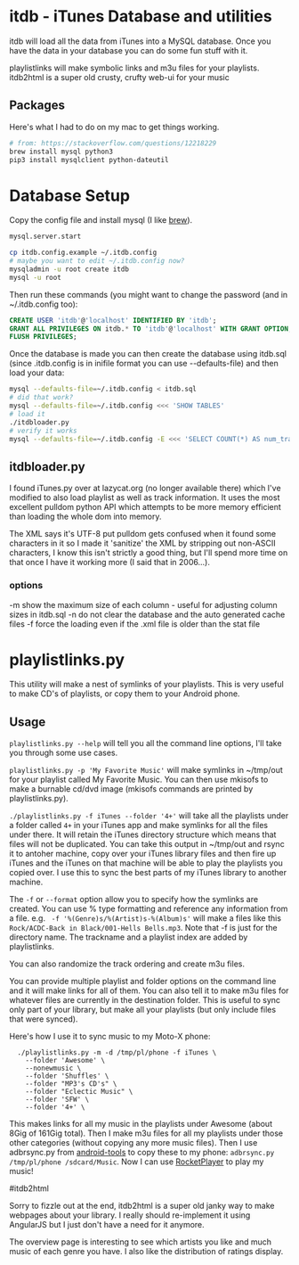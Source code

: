 # itdb - iTunes Database and utilities

itdb will load all the data from iTunes into a MySQL database.
Once you have the data in your database you can do some fun stuff with it.

playlistlinks will make symbolic links and m3u files for your playlists.
itdb2html is a super old crusty, crufty web-ui for your music

## Packages

Here's what I had to do on my mac to get things working.

```bash
# from: https://stackoverflow.com/questions/12218229
brew install mysql python3
pip3 install mysqlclient python-dateutil
```

# Database Setup

Copy the config file and install mysql (I like [brew](http://brew.sh/)).

```bash
mysql.server.start

cp itdb.config.example ~/.itdb.config
# maybe you want to edit ~/.itdb.config now?
mysqladmin -u root create itdb
mysql -u root
```

Then run these commands (you might want to change the password (and in ~/.itdb.config too):
```sql
CREATE USER 'itdb'@'localhost' IDENTIFIED BY 'itdb';
GRANT ALL PRIVILEGES ON itdb.* TO 'itdb'@'localhost' WITH GRANT OPTION;
FLUSH PRIVILEGES;
```

Once the database is made you can then create the database using itdb.sql
(since .itdb.config is in inifile format you can use --defaults-file) and then load your data:
```bash
mysql --defaults-file=~/.itdb.config < itdb.sql
# did that work?
mysql --defaults-file=~/.itdb.config <<< 'SHOW TABLES'
# load it
./itdbloader.py
# verify it works
mysql --defaults-file=~/.itdb.config -E <<< 'SELECT COUNT(*) AS num_tracks FROM tracks; SELECT COUNT(*) AS num_playlisys FROM playlists;' | fgrep -v '*****'
```

## itdbloader.py

I found iTunes.py over at lazycat.org (no longer available there)
which I've modified to also load playlist as well as track
information. It uses the most excellent pulldom python API which
attempts to be more memory efficient than loading the whole dom into
memory.

The XML says it's UTF-8 put pulldom gets confused when it found some
characters in it so I made it 'sanitize' the XML by stripping out
non-ASCII characters, I know this isn't strictly a good thing, but
I'll spend more time on that once I have it working more (I said that in 2006...).

### options

-m show the maximum size of each column - useful for adjusting column sizes in itdb.sql
-n do not clear the database and the auto generated cache files
-f force the loading even if the .xml file is older than the stat file

# playlistlinks.py

This utility will make a nest of symlinks of your playlists. This is
very useful to make CD's of playlists, or copy them to your Android
phone.

## Usage

`playlistlinks.py --help` will tell you all the command line options,
I'll take you through some use cases.

`playlistlinks.py -p 'My Favorite Music'` will make symlinks in
~/tmp/out for your playlist called My Favorite Music. You can then use
mkisofs to make a burnable cd/dvd image (mkisofs commands are printed
by playlistlinks.py).

`./playlistlinks.py -f iTunes --folder '4+'` will take all the
playlists under a folder called `4+` in your iTunes app and make
symlinks for all the files under there. It will retain the iTunes
directory structure which means that files will not be duplicated. You
can take this output in ~/tmp/out and rsync it to antoher machine,
copy over your iTunes library files and then fire up iTunes and the
iTunes on that machine will be able to play the playlists you copied
over. I use this to sync the best parts of my iTunes library to
another machine.

The `-f` or `--format` option allow you to specify how the symlinks are created. You can use % type formatting and reference any information from a file. e.g.
` -f '%(Genre)s/%(Artist)s-%(Album)s'` will make a files like this
`Rock/ACDC-Back in Black/001-Hells Bells.mp3`. Note that -f is just for the directory name. The trackname and a playlist index are added by playlistlinks.

You can also randomize the track ordering and create m3u files.

You can provide multiple playlist and folder options on the command
line and it will make links for all of them. You can also tell it to
make m3u files for whatever files are currently in the destination
folder. This is useful to sync only part of your library, but make all
your playlists (but only include files that were synced).

Here's how I use it to sync music to my Moto-X phone:

```
  ./playlistlinks.py -m -d /tmp/pl/phone -f iTunes \
    --folder 'Awesome' \
    --nonewmusic \
    --folder 'Shuffles' \
    --folder "MP3's CD's" \
    --folder "Eclectic Music" \
    --folder 'SFW' \
    --folder '4+' \
```

This makes links for all my music in the playlists under Awesome
(about 8Gig of 161Gig total). Then I make m3u files for all my
playlists under those other categories (without copying any more music
files).  Then I use adbrsync.py from
[android-tools](https://github.com/jsharkey/android-tools) to copy
these to my phone: `adbrsync.py /tmp/pl/phone /sdcard/Music`. Now I
can use [RocketPlayer](https://play.google.com/store/apps/details?id=com.jrtstudio.AnotherMusicPlayer) to play my music!

#itdb2html

Sorry to fizzle out at the end, itdb2html is a super old janky way to
make webpages about your library. I really should re-implement it
using AngularJS but I just don't have a need for it anymore.

The overview page is interesting to see which artists you like and
much music of each genre you have. I also like the distribution of
ratings display.
